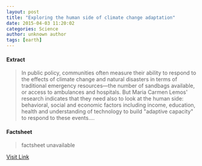 ```yaml
---
layout: post
title: "Exploring the human side of climate change adaptation"
date: 2015-04-03 11:20:02
categories: Science
author: unknown author
tags: [earth]
---
```



#### Extract
>In public policy, communities often measure their ability to respond to the effects of climate change and natural disasters in terms of traditional emergency resources—the number of sandbags available, or access to ambulances and hospitals. But Maria Carmen Lemos' research indicates that they need also to look at the human side: behavioral, social and economic factors including income, education, health and understanding of technology to build "adaptive capacity" to respond to these events....

#### Factsheet
>factsheet unavailable

[Visit Link](http://phys.org/news347263399.html)


